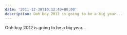 ```yaml
---
date: '2011-12-30T10:12:49+00:00'
description: Ooh boy 2012 is going to be a big year...
---
```

Ooh boy 2012 is going to be a big year...
